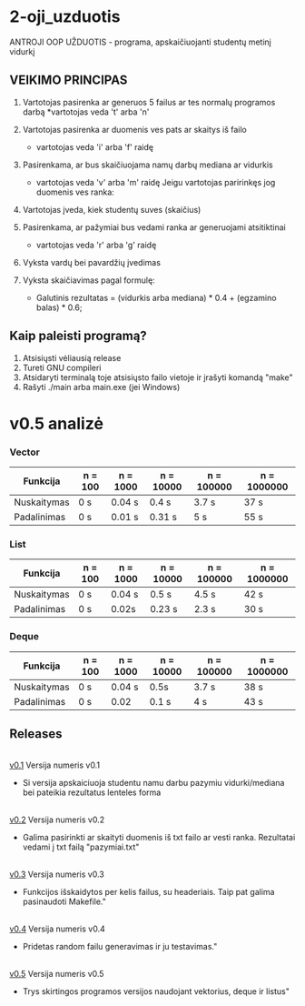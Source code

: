 # 2-oji_uzduotis

ANTROJI OOP UŽDUOTIS - programa, apskaičiuojanti studentų metinį vidurkį

## VEIKIMO PRINCIPAS

1. Vartotojas pasirenka ar generuos 5 failus ar tes normalų programos darbą 
  *vartotojas veda 't' arba 'n'
2. Vartotojas pasirenka ar duomenis ves pats ar skaitys iš failo
   * vartotojas veda 'i' arba 'f' raidę
3. Pasirenkama, ar bus skaičiuojama namų darbų mediana ar vidurkis 
   * vartotojas veda 'v' arba 'm' raidę
Jeigu vartotojas paririnkęs jog duomenis ves ranka:
4. Vartotojas įveda, kiek studentų suves (skaičius)
5. Pasirenkama, ar pažymiai bus vedami ranka ar generuojami atsitiktinai 
   * vartotojas veda 'r' arba 'g' raidę
6. Vyksta vardų bei pavardžių įvedimas

7. Vyksta skaičiavimas pagal formulę:
    * Galutinis rezultatas = (vidurkis arba mediana) * 0.4 + (egzamino balas) * 0.6;
    
## Kaip paleisti programą?

1. Atsisiųsti vėliausią release
2. Tureti GNU compileri
2. Atsidaryti terminalą toje atsisiųsto failo vietoje ir įrašyti komandą "make"
3. Rašyti ./main arba main.exe (jei Windows)

# v0.5 analizė

### Vector

|Funkcija                     |n = 100    |n = 1000     |n = 10000    |n = 100000   |n = 1000000 |
|-----------------------------|----------|------------|------------|------------|-----------|
|Nuskaitymas |0 s|0.04 s|0.4 s|3.7 s|37 s|
|Padalinimas|0 s|0.01 s|0.31 s|5 s|55 s|

### List

|Funkcija                     |n = 100    |n = 1000     |n = 10000    |n = 100000   |n = 1000000 |
|-----------------------------|----------|------------|------------|------------|-----------|
|Nuskaitymas|0 s|0.04 s|0.5 s|4.5 s|42 s|
|Padalinimas|0 s|0.02s|0.23 s|2.3 s|30 s|

### Deque

|Funkcija                     |n = 100    |n = 1000     |n = 10000    |n = 100000   |n = 1000000 |
|-----------------------------|----------|------------|------------|------------|-----------|
|Nuskaitymas|0 s|0.04 s|0.5s|3.7 s|38 s|
|Padalinimas|0 s|0.02|0.1 s|4 s|43 s|


    
## Releases 
<br />[v0.1](https://github.com/Definitelynotaspruce/2-oji_uzduotis/releases/tag/v0.1) 
Versija numeris v0.1
* Si versija apskaiciuoja studentu namu darbu pazymiu vidurki/mediana bei pateikia rezultatus lenteles forma

<br />[v0.2](https://github.com/Definitelynotaspruce/2-oji_uzduotis/releases/tag/v0.2) 
Versija numeris v0.2
* Galima pasirinkti ar skaityti duomenis iš txt failo ar vesti ranka. Rezultatai vedami į txt failą "pazymiai.txt"

<br />[v0.3](https://github.com/Definitelynotaspruce/2-oji_uzduotis/releases/tag/v0.3) 
Versija numeris v0.3
* Funkcijos išskaidytos per kelis failus, su headeriais. Taip pat galima pasinaudoti Makefile."

<br />[v0.4](https://github.com/Definitelynotaspruce/2-oji_uzduotis/releases/tag/v0.4) 
Versija numeris v0.4
* Pridetas random failu generavimas ir ju testavimas."

<br />[v0.5](https://github.com/Definitelynotaspruce/2-oji_uzduotis/releases/tag/v0.5) 
Versija numeris v0.5
* Trys skirtingos programos versijos naudojant vektorius, deque ir listus"




